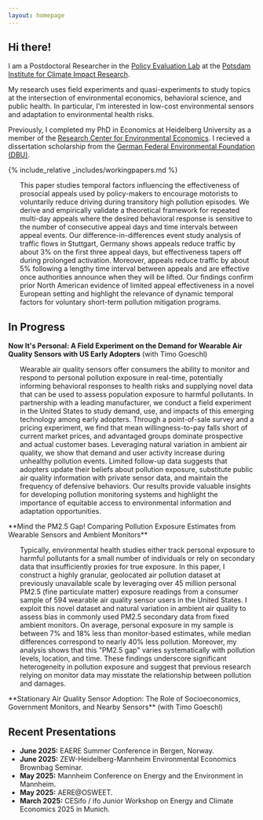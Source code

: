 ```yaml
---
layout: homepage
---
```


## Hi there!

I am a Postdoctoral Researcher in the [Policy Evaluation Lab](https://www.pik-potsdam.de/en/institute/labs/policy-evaluation/governance) at the [Potsdam Institute for Climate Impact Research](https://www.pik-potsdam.de/en). 

My research uses field experiments and quasi-experiments to study topics at the intersection of environmental economics, behavioral science, and public health. In particular, I'm interested in low-cost environmental sensors and adaptation to environmental health risks. 

Previously, I completed my PhD in Economics at Heidelberg University as a member of the [Research Center for Environmental Economics](https://www.awi.uni-heidelberg.de/en/research/environmental-economics). I recieved a dissertation scholarship from the [German Federal Environmental Foundation (DBU)](https://www.dbu.de/en/).

{% include_relative _includes/workingpapers.md %}
<ul> <li style="list-style-type: none;">This paper studies temporal factors influencing the effectiveness of prosocial appeals used by policy-makers to encourage motorists to voluntarily reduce driving during transitory high pollution episodes. We derive and empirically validate a theoretical framework for repeated multi-day appeals where the desired behavioral response is sensitive to the number of consecutive appeal days and time intervals between appeal events. Our difference-in-differences event study analysis of traffic flows in Stuttgart, Germany shows appeals reduce traffic by about 3% on the first three appeal days, but effectiveness tapers off during prolonged activation. Moreover, appeals reduce traffic by about 5% following a lengthy time interval between appeals and are effective once authorities announce when they will be lifted. Our findings confirm prior North American evidence of limited appeal effectiveness in a novel European setting and highlight the relevance of dynamic temporal factors for voluntary short-term pollution mitigation programs.</li></ul>

## In Progress

**Now It's Personal: A Field Experiment on the Demand for Wearable Air Quality Sensors with US Early Adopters** (with Timo Goeschl)
<ul> <li style="list-style-type: none;">Wearable air quality sensors offer consumers the ability to monitor and respond to personal pollution exposure in real-time, potentially informing behavioral responses to health risks and supplying novel data that can be used to assess population exposure to harmful pollutants. In partnership with a leading manufacturer, we conduct a field experiment in the United States to study demand, use, and impacts of this emerging technology among early adopters. Through a point-of-sale survey and a pricing experiment, we find that mean willingness-to-pay falls short of current market prices, and advantaged groups dominate prospective and actual customer bases. Leveraging natural variation in ambient air quality, we show that demand and user activity increase during unhealthy pollution events. Limited follow-up data suggests that adopters update their beliefs about pollution exposure, substitute public air quality information with private sensor data, and maintain the frequency of defensive behaviors. Our results provide valuable insights for developing pollution monitoring systems and highlight the importance of equitable access to environmental information and adaptation opportunities.</li></ul>
**Mind the PM2.5 Gap! Comparing Pollution Exposure Estimates from Wearable Sensors and Ambient Monitors**   
<ul> <li style="list-style-type: none;">Typically, environmental health studies either track personal exposure to harmful pollutants for a small number of individuals or rely on secondary data that insufficiently proxies for true exposure. In this paper, I construct a highly granular, geolocated air pollution dataset at previously unavailable scale by leveraging over 45 million personal PM2.5 (fine particulate matter) exposure readings from a consumer sample of 594 wearable air quality sensor users in the United States. I exploit this novel dataset and natural variation in ambient air quality to assess bias in commonly used PM2.5 secondary data from fixed ambient monitors. On average, personal exposure in my sample is between 7&percnt; and 18&percnt; less than monitor-based estimates, while median differences correspond to nearly 40&percnt; less pollution. Moreover, my analysis shows that this "PM2.5 gap" varies systematically with pollution levels, location, and time. These findings underscore significant heterogeneity in pollution exposure and suggest that previous research relying on monitor data may misstate the relationship between pollution and damages.</li></ul>
**Stationary Air Quality Sensor Adoption: The Role of Socioeconomics, Government Monitors, and Nearby Sensors** (with Timo Goeschl)  
  

[//]: # ''
[//]: # (## Upcoming Presentations)
[//]: # ''
## Recent Presentations
- **June 2025:** EAERE Summer Conference in Bergen, Norway.
- **June 2025:** ZEW-Heidelberg-Mannheim Environmental Economics Brownbag Seminar.
- **May 2025:** Mannheim Conference on Energy and the Environment in Mannheim.
- **May 2025:** AERE@OSWEET. 
- **March 2025:** CESifo / ifo Junior Workshop on Energy and Climate Economics 2025 in Munich.